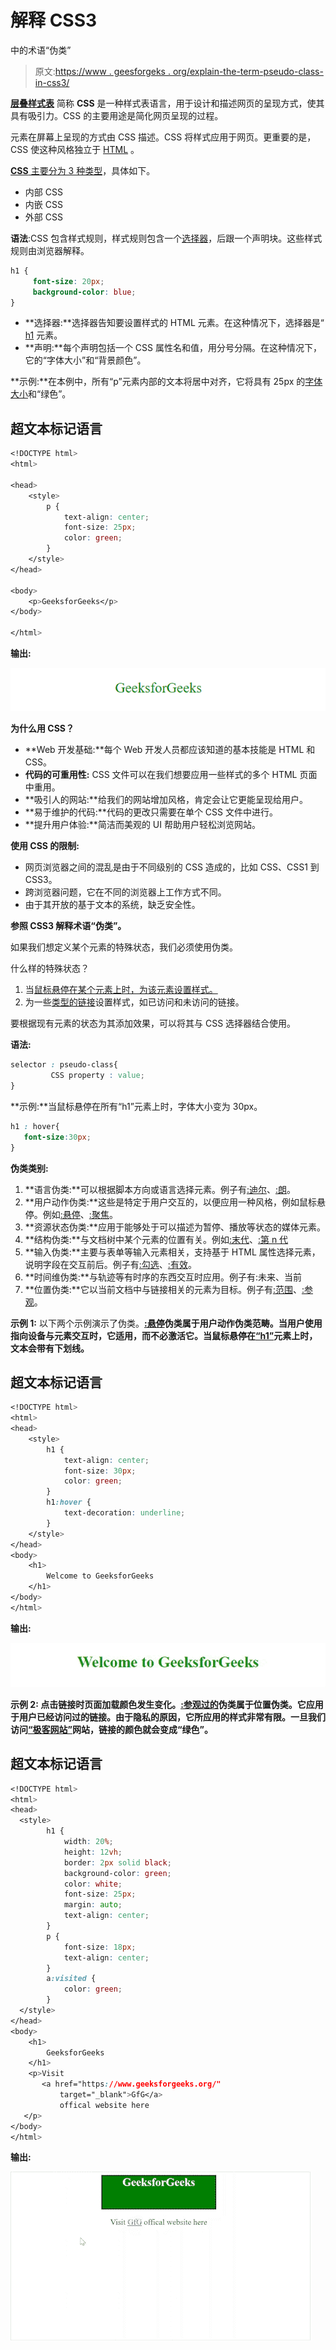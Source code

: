 # 解释 CSS3

中的术语“伪类”

> 原文:[https://www . geesforgeks . org/explain-the-term-pseudo-class-in-css3/](https://www.geeksforgeeks.org/explain-the-term-pseudo-class-in-css3/)

[**层叠样式表**](https://www.geeksforgeeks.org/css-tutorials/) 简称 **CSS** 是一种样式表语言，用于设计和描述网页的呈现方式，使其具有吸引力。CSS 的主要用途是简化网页呈现的过程。

元素在屏幕上呈现的方式由 CSS 描述。CSS 将样式应用于网页。更重要的是，CSS 使这种风格独立于 [HTML](https://www.geeksforgeeks.org/html-tutorials/) 。

[**CSS** 主要分为 3 种类型](https://www.geeksforgeeks.org/types-of-css-cascading-style-sheet/)，具体如下。

*   内部 CSS
*   内嵌 CSS
*   外部 CSS

**语法**:CSS 包含样式规则，样式规则包含一个[选择器](https://www.geeksforgeeks.org/css-syntax-and-selectors/)，后跟一个声明块。这些样式规则由浏览器解释。

```css
h1 {
     font-size: 20px;
     background-color: blue;
}
```

*   **选择器:**选择器告知要设置样式的 HTML 元素。在这种情况下，选择器是“ [h1](https://www.geeksforgeeks.org/html-h1-to-h6-align-attribute/) 元素。
*   **声明:**每个声明包括一个 CSS 属性名和值，用分号分隔。在这种情况下，它的“字体大小”和“背景颜色”。

**示例:**在本例中，所有“p”元素内部的文本将居中对齐，它将具有 25px 的[字体大小](https://www.geeksforgeeks.org/css-font-size-property/)和“绿色”。

## 超文本标记语言

```css
<!DOCTYPE html>
<html>

<head>
    <style>
        p {
            text-align: center;
            font-size: 25px;
            color: green;
        }
    </style>
</head>

<body>
    <p>GeeksforGeeks</p>
</body>

</html>
```

**输出:**

![](img/60d528c1351c4019841c609bbfbdda36.png)

**为什么用 CSS？**

*   **Web 开发基础:**每个 Web 开发人员都应该知道的基本技能是 HTML 和 CSS。
*   **代码的可重用性:** CSS 文件可以在我们想要应用一些样式的多个 HTML 页面中重用。
*   **吸引人的网站:**给我们的网站增加风格，肯定会让它更能呈现给用户。
*   **易于维护的代码:**代码的更改只需要在单个 CSS 文件中进行。
*   **提升用户体验:**简洁而美观的 UI 帮助用户轻松浏览网站。

**使用 CSS 的限制:**

*   网页浏览器之间的混乱是由于不同级别的 CSS 造成的，比如 CSS、CSS1 到 CSS3。
*   跨浏览器问题，它在不同的浏览器上工作方式不同。
*   由于其开放的基于文本的系统，缺乏安全性。

**参照 CSS3 解释术语“伪类”。**

如果我们想定义某个元素的特殊状态，我们必须使用伪类。

什么样的特殊状态？

1.  当[鼠标悬停在某个元素上时，为该元素设置样式。](https://www.geeksforgeeks.org/css-hover-selector/)
2.  为一些[类型的链接](https://www.geeksforgeeks.org/css-links/)设置样式，如已访问和未访问的链接。

要根据现有元素的状态为其添加效果，可以将其与 CSS 选择器结合使用。

**语法:**

```css
selector : pseudo-class{
         CSS property : value;
}
```

**示例:**当鼠标悬停在所有“h1”元素上时，字体大小变为 30px。

```css
h1 : hover{
   font-size:30px;
}
```

**伪类类别:**

1.  **语言伪类:**可以根据脚本方向或语言选择元素。例子有[:迪尔](https://www.geeksforgeeks.org/css-dir-selector/)、[:朗](https://www.geeksforgeeks.org/css-lang-selector/)。
2.  **用户动作伪类:**这些是特定于用户交互的，以便应用一种风格，例如鼠标悬停。例如[:悬停](https://www.geeksforgeeks.org/css-hover-selector/)、[:聚焦](https://www.geeksforgeeks.org/css-focus-selector/)。
3.  **资源状态伪类:**应用于能够处于可以描述为暂停、播放等状态的媒体元素。
4.  **结构伪类:**与文档树中某个元素的位置有关。例如[:末代](https://www.geeksforgeeks.org/css-last-child-selector/)、[:第 n 代](https://www.geeksforgeeks.org/css-nth-child-selector/)
5.  **输入伪类:**主要与表单等输入元素相关，支持基于 HTML 属性选择元素，说明字段在交互前后。例子有[:勾选](https://www.geeksforgeeks.org/css-checked-selector/)、[:有效](https://www.geeksforgeeks.org/css-valid-selector/)。
6.  **时间维伪类:**与轨迹等有时序的东西交互时应用。例子有:未来、当前
7.  **位置伪类:**它以当前文档中与链接相关的元素为目标。例子有[:范围](https://www.geeksforgeeks.org/css-scope-pseudo-class/)、[:参观](https://www.geeksforgeeks.org/css-visited-selector/)。

**示例 1:** 以下两个示例演示了伪类。**[:悬停](https://www.geeksforgeeks.org/css-hover-selector/)伪类属于用户动作伪类范畴。当用户使用指向设备与元素交互时，它适用，而不必激活它。当鼠标悬停在[“h1”](https://www.geeksforgeeks.org/html-h1-to-h6-align-attribute/)元素上时，文本会带有下划线。**

## **超文本标记语言**

```css
<!DOCTYPE html>
<html>
<head>
    <style>
        h1 {
            text-align: center;
            font-size: 30px;
            color: green;
        }        
        h1:hover {
            text-decoration: underline;
        }
    </style>
</head>
<body>
    <h1>
        Welcome to GeeksforGeeks
    </h1>
</body>
</html>
```

****输出:****

**![](img/5463a5e74acbb920855d39f7f61d0221.png)**

****示例 2:** 点击链接时页面加载颜色发生变化。[:参观过的](https://www.geeksforgeeks.org/css-visited-selector/)伪类属于位置伪类。它应用于用户已经访问过的链接。由于隐私的原因，它所应用的样式非常有限。一旦我们访问[“极客网站”](https://www.geeksforgeeks.org/)网站，链接的颜色就会变成“绿色”。**

## **超文本标记语言**

```css
<!DOCTYPE html>
<html>
<head>
  <style>
        h1 {
            width: 20%;
            height: 12vh;
            border: 2px solid black;
            background-color: green;
            color: white;
            font-size: 25px;
            margin: auto;
            text-align: center;
        }        
        p {
            font-size: 18px;
            text-align: center;
        }        
        a:visited {
            color: green;
        }
  </style>
</head>
<body>
    <h1>
        GeeksforGeeks
    </h1>
    <p>Visit 
       <a href="https://www.geeksforgeeks.org/" 
           target="_blank">GfG</a>
           offical website here
   </p>
</body>
</html>
```

****输出:****

**![](img/3f18f2018b61c6de39dc704fa44cf16d.png)**
